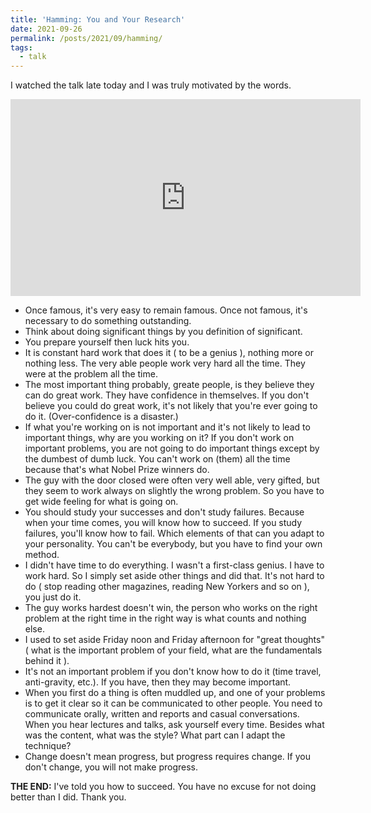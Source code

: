 ```yaml
---
title: 'Hamming: You and Your Research'
date: 2021-09-26
permalink: /posts/2021/09/hamming/
tags:
  - talk
---
```


I watched the talk late today and I was truly motivated by the words.

<iframe width="560" height="315" src="https://www.youtube.com/embed/a1zDuOPkMSw" title="YouTube video player" frameborder="0" allow="accelerometer; autoplay; clipboard-write; encrypted-media; gyroscope; picture-in-picture" allowfullscreen></iframe>

- Once famous, it's very easy to remain famous. Once not famous, it's necessary to do something outstanding.
- Think about doing significant things by you definition of significant.
- You prepare yourself then luck hits you.
- It is constant hard work that does it ( to be a genius ), nothing more or nothing less. The very able people work very hard all the time. They were at the problem all the time.
- The most important thing probably, greate people, is they believe they can do great work. They have confidence in themselves. If you don't believe you could do great work, it's not likely that you're ever going to do it. (Over-confidence is a disaster.)
- If what you're working on is not important and it's not likely to lead to important things, why are you working on it? If you don't work on important problems, you are not going to do important things except by the dumbest of dumb luck. You can't work on (them) all the time because that's what Nobel Prize winners do.
- The guy with the door closed were often very well able, very gifted, but they seem to work always on slightly the wrong problem. So you have to get wide feeling for what is going on.
- You should study your successes and don't study failures. Because when your time comes, you will know how to succeed. If you study failures, you'll know how to fail. Which elements of that can you adapt to your personality. You can't be everybody, but you have to find your own method.
- I didn't have time to do everything. I wasn't a first-class genius. I have to work hard. So I simply set aside other things and did that. It's not hard to do ( stop reading other magazines, reading New Yorkers and so on ), you just do it.
- The guy works hardest doesn't win, the person who works on the right problem at the right time in the right way is what counts and nothing else.
- I used to set aside Friday noon and Friday afternoon for "great thoughts"( what is the important problem of your field, what are the fundamentals behind it ).
- It's not an important problem if you don't know how to do it (time travel, anti-gravity, etc.). If you have, then they may become important.
- When you first do a thing is often muddled up, and one of your problems is to get it clear so it can be communicated to other people. You need to communicate orally, written and reports and casual conversations. When you hear lectures and talks, ask yourself every time. Besides what was the content, what was the style? What part can I adapt the technique?
- Change doesn't mean progress, but progress requires change. If you don't change, you will not make progress.

**THE END:** I've told you how to succeed. You have no excuse for not doing better than I did. Thank you.
